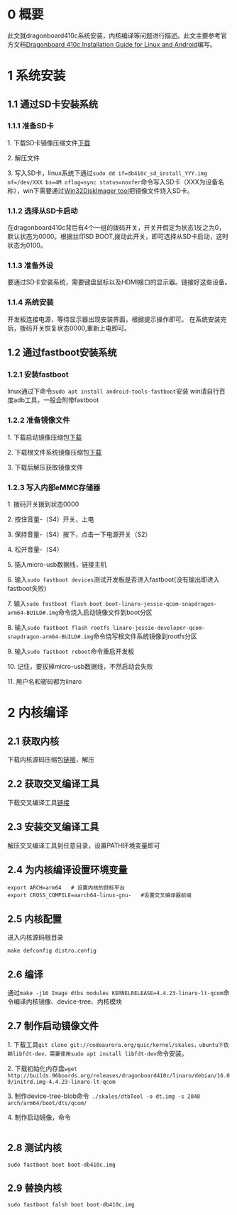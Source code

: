 # 0 概要

此文就dragonboard410c系统安装，内核编译等问题进行描述。此文主要参考官方文档[Dragonboard 410c Installation Guide for Linux and Android](https://github.com/96boards/documentation/wiki/Dragonboard-410c-Installation-Guide-for-Linux-and-Android)编写。



# 1 系统安装

## 1.1 通过SD卡安装系统

### 1.1.1 准备SD卡

1\. 下载SD卡镜像压缩文件[下载](http://builds.96boards.org/releases/dragonboard410c/linaro/debian/latest/dragonboard410c_sdcard_install_debian*.zip)

2\. 解压文件

3\. 写入SD卡，linux系统下通过`sudo dd if=db410c_sd_install_YYY.img of=/dev/XXX bs=4M oflag=sync status=noxfer`命令写入SD卡（XXX为设备名称），win下需要通过[Win32DiskImager tool](http://sourceforge.net/projects/win32diskimager/)把镜像文件烧入SD卡。

### 1.1.2 选择从SD卡启动

在dragonboard410c背后有4个一组的拨码开关，开关开假定为状态1反之为0，默认状态为0000。根据丝印SD BOOT,拨动此开关，即可选择从SD卡启动，这时状态为0100。

### 1.1.3 准备外设

要通过SD卡安装系统，需要键盘鼠标以及HDMI接口的显示器。链接好这些设备。

### 1.1.4 系统安装
开发板连接电源，等待显示器出现安装界面，根据提示操作即可。
在系统安装完后，拨码开关恢复状态0000,重新上电即可。

## 1.2 通过fastboot安装系统

### 1.2.1 安装fastboot

linux通过下命令`sudo apt install android-tools-fastboot`安装
win请自行百度adb工具，一般会附带fastboot

### 1.2.2 准备镜像文件

1\. 下载启动镜像压缩包[下载](http://builds.96boards.org/releases/dragonboard410c/linaro/debian/latest/boot-linaro-jessie-qcom-snapdragon-arm64*.img.gz)

2\. 下载根文件系统镜像压缩包[下载](http://builds.96boards.org/releases/dragonboard410c/linaro/debian/latest/linaro-jessie-developer-qcom-snapdragon-arm64*.img.gz)



3\. 下载后解压获取镜像文件

### 1.2.3 写入内部eMMC存储器

1\.  拨码开关拨到状态0000

2\.  按住音量-（S4）开关，上电

3\.  保持音量-（S4）按下，点击一下电源开关（S2）

4\.  松开音量-（S4）

5\.  插入micro-usb数据线，链接主机

6\.  输入`sudo fastboot devices`测试开发板是否进入fastboot(没有输出即进入fastboot失败)

7\.  输入`sudo fastboot flash boot boot-linaro-jessie-qcom-snapdragon-arm64-BUILD#.img`命令烧入启动镜像文件到boot分区

8\.  输入`sudo fastboot flash rootfs linaro-jessie-developer-qcom-snapdragon-arm64-BUILD#.img`命令烧写根文件系统镜像到rootfs分区

9\.  输入`sudo fastboot reboot`命令重启开发板

10\. 记住，要拔掉micro-usb数据线，不然启动会失败

11\. 用户名和密码都为linaro

# 2 内核编译

## 2.1 获取内核
下载内核源码压缩包[链接](https://git.linaro.org/landing-teams/working/qualcomm/kernel.git)，解压

## 2.2 获取交叉编译工具
下载交叉编译工具[链接](https://releases.linaro.org/components/toolchain/binaries/5.2-2015.11-2/aarch64-linux-gnu/gcc-linaro-5.2-2015.11-2-x86_64_aarch64-linux-gnu.tar.xz)

## 2.3 安装交叉编译工具
解压交叉编译工具到任意目录，设置PATH环境变量即可

## 2.4 为内核编译设置环境变量
```shell
export ARCH=arm64	# 设置内核的目标平台
export CROSS_COMPILE=aarch64-linux-gnu-   #设置交叉编译器前缀
```
## 2.5 内核配置

进入内核源码根目录
```shell
make defconfig distro.config
```
## 2.6 编译

通过`make -j16 Image dtbs modules KERNELRELEASE=4.4.23-linaro-lt-qcom`命令编译内核镜像、device-tree、内核模块

## 2.7 制作启动镜像文件

1\. 下载工具`git clone git://codeaurora.org/quic/kernel/skales，ubuntu下依赖libfdt-dev，需要使用sudo apt install libfdt-dev`命令安装。

2\. 下载初始化内存盘`wget http://builds.96boards.org/releases/dragonboard410c/linaro/debian/16.09/initrd.img-4.4.23-linaro-lt-qcom`

3\. 制作device-tree-blob命令` ./skales/dtbTool -o dt.img -s 2048 arch/arm64/boot/dts/qcom/` 

4\. 制作启动镜像，命令

```shell

```

## 2.8 测试内核

`sudo fastboot boot boot-db410c.img`
## 2.9 替换内核

`sudo fastboot falsh boot boot-db410c.img`
